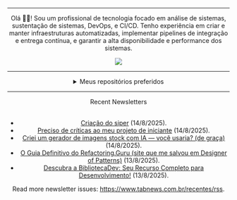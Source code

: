 <div align="center">
<hr>
<p>Olá 👋🏾! Sou um profissional de tecnologia focado em análise de sistemas, sustentação de sistemas, DevOps, e CI/CD. Tenho experiência em criar e manter infraestruturas automatizadas, implementar pipelines de integração e entrega contínua, e garantir a alta disponibilidade e performance dos sistemas.</p>
  <img src="https://media.giphy.com/media/yAGIvCiwPJn5C/giphy.gif">
<hr>
  <details>
  <summary>Meus repositórios preferidos</summary>
  <br />
  Alguns dos meus melhores repositórios:
  <br />
<br />
  <ul><li><a href=https://github.com/commitgeist/aluratube target="_blank" rel="noopener noreferrer">commitgeist/aluratube</a> (<b>0</b> ✨ and <b>0</b> 🍴): Aluratube - Desenvolvido durante a imersão React da Alura no final de 2022</li><li><a href=https://github.com/commitgeist/nlw-ia target="_blank" rel="noopener noreferrer">commitgeist/nlw-ia</a> (<b>0</b> ✨ and <b>0</b> 🍴): Projeto desenvolvido durante a NLW IA - Usando a API da OPENAI</li><li><a href=https://github.com/commitgeist/nlw-journey-ia target="_blank" rel="noopener noreferrer">commitgeist/nlw-journey-ia</a> (<b>0</b> ✨ and <b>0</b> 🍴): NLW IA - Agent de viagens usando python + langchain + GPT</li>
<li>More coming soon :).</li>
</ul>
  </details>
  <hr/>
    <summary>Recent Newsletters</summary>
  <br />
  <ul>
    <li><a href=https://www.tabnews.com.br/daveramos/criacao-do-siper target="_blank" rel="noopener noreferrer">Criação do siper</a> (14/8/2025).</li><li><a href=https://www.tabnews.com.br/GabAlmeyda/preciso-de-criticas-ao-meu-projeto-de-iniciante target="_blank" rel="noopener noreferrer">Preciso de críticas ao meu projeto de iniciante</a> (14/8/2025).</li><li><a href=https://www.tabnews.com.br/geavila/criei-um-gerador-de-imagens-stock-com-ia-voce-usaria-de-graca target="_blank" rel="noopener noreferrer">Criei um gerador de imagens stock com IA — você usaria? (de graça)</a> (14/8/2025).</li><li><a href=https://www.tabnews.com.br/conselheirotech/o-guia-definitivo-do-refactoring-guru-site-que-me-salvou-em-designer-of-patterns target="_blank" rel="noopener noreferrer">O Guia Definitivo do Refactoring.Guru (site que me salvou em Designer of Patterns)</a> (13/8/2025).</li><li><a href=https://www.tabnews.com.br/conselheirotech/descubra-a-bibliotecadev-seu-recurso-completo-para-desenvolvimento target="_blank" rel="noopener noreferrer">Descubra a BibliotecaDev: Seu Recurso Completo para Desenvolvimento!</a> (13/8/2025).</li>
  </ul>
<p>Read more newsletter issues: <a href="https://www.tabnews.com.br/recentes/rss">https://www.tabnews.com.br/recentes/rss</a>.</p>
  </details>
